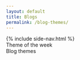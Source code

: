 ```yaml
---
layout: default
title: Blogs
permalink: /blog-themes/
---
```


<div class="results-wrapper">
	<div class="sidebar">
		{% include side-nav.html %}
	</div>
	<div class="detail-panel">
		<div class="detail-content">
			<div class="detail-content-heading">
				Theme of the week
			</div>			
		</div>
		<div class="detail-content">
			<div class="detail-content-heading">
				Blog themes
			</div>
		</div>
	</div>
</div>